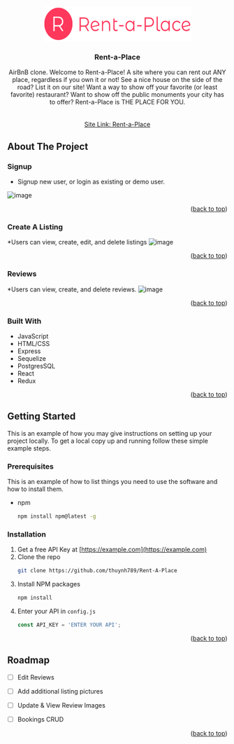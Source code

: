 
<!-- PROJECT LOGO -->
<br />
<div align="center">
  <a href="https://github.com/thuynh789/Rent-A-Place">
    <img src="./images/logo.png" alt="Logo" width="340" height="80">
  </a>

<h3 align="center">Rent-a-Place</h3>

  <p align="center">
    AirBnB clone. Welcome to Rent-a-Place! A site where you can rent out ANY place, regardless if you own it or not! See a nice house on the side of the road? List it on our site! Want a way to show off your favorite (or least favorite) restaurant? Want to show off the public monuments your city has to offer? Rent-a-Place is THE PLACE FOR YOU.
    <br />
    <br />
    <br />
    <a href="https://airbnb-clone-ekf5.onrender.com">Site Link: Rent-a-Place</a>
  </p>
</div>



<!-- ABOUT THE PROJECT -->
## About The Project

### Signup
* Signup new user, or login as existing or demo user.

![image]()
<p align="right">(<a href="#readme-top">back to top</a>)</p>

### Create A Listing
*Users can view, create, edit, and delete listings
![image]()
<p align="right">(<a href="#readme-top">back to top</a>)</p>

### Reviews
*Users can view, create, and delete reviews.
![image]()
<p align="right">(<a href="#readme-top">back to top</a>)</p>


### Built With

* JavaScript
* HTML/CSS
* Express
* Sequelize
* PostgresSQL
* React
* Redux

<p align="right">(<a href="#readme-top">back to top</a>)</p>



<!-- GETTING STARTED -->
## Getting Started

This is an example of how you may give instructions on setting up your project locally.
To get a local copy up and running follow these simple example steps.

### Prerequisites

This is an example of how to list things you need to use the software and how to install them.
* npm
  ```sh
  npm install npm@latest -g
  ```

### Installation

1. Get a free API Key at [https://example.com](https://example.com)
2. Clone the repo
   ```sh
   git clone https://github.com/thuynh789/Rent-A-Place
   ```
3. Install NPM packages
   ```sh
   npm install
   ```
4. Enter your API in `config.js`
   ```js
   const API_KEY = 'ENTER YOUR API';
   ```

<p align="right">(<a href="#readme-top">back to top</a>)</p>


<!-- ROADMAP -->
## Roadmap

- [ ] Edit Reviews
- [ ] Add additional listing pictures
- [ ] Update & View Review Images
- [ ] Bookings CRUD


<p align="right">(<a href="#readme-top">back to top</a>)</p>
